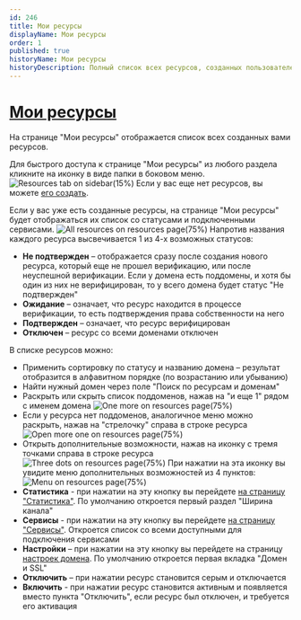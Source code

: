 ```yaml
---
id: 246
title: Мои ресурсы
displayName: Мои ресурсы
order: 1
published: true
historyName: Мои ресурсы
historyDescription: Полный список всех ресурсов, созданных пользователем
---
```


# [Мои ресурсы](my-resources-page)

На странице "Мои ресурсы" отображается список всех созданных вами ресурсов.

Для быстрого доступа к странице "Мои ресурсы" из любого раздела кликните на иконку в виде папки в боковом меню.
![Resources tab on sidebar(15%)](https://img.solarspace.pro/docs/resources-tab-on-sidebar.jpg "Вкладка 'Мои ресурсы' в боковом меню")
Если у вас еще нет ресурсов, вы можете [его создать]([205]).

Если у вас уже есть созданные ресурсы, на странице "Мои ресурсы" будет отображаться их список со статусами и подключенными сервисами.
![All resources on resources page(75%)](https://img.solarspace.pro/docs/all-resources-on-resources-page.jpg "Список ресурсов на странице 'Мои ресурсы'")
Напротив названия каждого ресурса высвечивается 1 из 4-х возможных статусов:
- **Не подтвержден** – отображается сразу после создания нового ресурса, который еще не прошел верификацию, или после неуспешной верификации. Если у домена есть поддомены, и хотя бы один из них не верифицирован, то у всего домена будет статус "Не подтвержден" </br>
- **Ожидание** – означает, что ресурс находится в процессе верификации, то есть подтверждения права собственности на него </br>
- **Подтвержден** – означает, что ресурс верифицирован </br>
- **Отключен** – ресурс со всеми доменами отключен </br>

В списке ресурсов можно: 
- Применить сортировку по статусу и названию домена – результат отобразится в алфавитном порядке (по возрастанию или убыванию) </br>
- Найти нужный домен через поле "Поиск по ресурсам и доменам" </br>
- Раскрыть или скрыть список поддоменов, нажав на "и еще 1" рядом с именем домена
![One more on resources page(75%)](https://img.solarspace.pro/docs/more-one-on-resources-page.jpg "Скрытый блок доменов на странице ресурсов")
- Если у ресурса нет поддоменов, аналогичное меню можно раскрыть, нажав на "стрелочку" справа в строке ресурса
![Open more one on resources page(75%)](https://img.solarspace.pro/docs/open-more-one-on-resources-page.jpg "Раскрытый блок доменов на странице ресурсов")
- Открыть дополнительные возможности, нажав на иконку с тремя точками справа в строке ресурса
![Three dots on resources page(75%)](https://img.solarspace.pro/docs/three-dots-on-resources-page.jpg "Иконка с тремя точками на странице ресурсов")
При нажатии на эта иконку вы увидите меню дополнительных возможностей из 4 пунктов:
![Menu on resources page(75%)](https://img.solarspace.pro/docs/menu-on-resources-page.jpg "Меню на странице ресурсов")
- **Статистика** - при нажатии на эту кнопку вы перейдете [на страницу "Статистика"]([235]). По умолчанию откроется первый раздел "Ширина канала" </br>
- **Сервисы** - при нажатии на эту кнопку вы перейдете [на страницу "Сервисы"]([248]). Откроется список со всеми доступными для подключения сервисами </br>
- **Настройки** – при нажатии на эту кнопку вы перейдете на страницу [настроек домена]([213]). По умолчанию откроется первая вкладка "Домен и SSL" </br>
- **Отключить** – при нажатии ресурс становится серым и отключается </br>
- **Включить** - при нажатии ресурс становится активным и появляется вместо пункта "Отключить", если ресурс был отключен, и требуется его активация